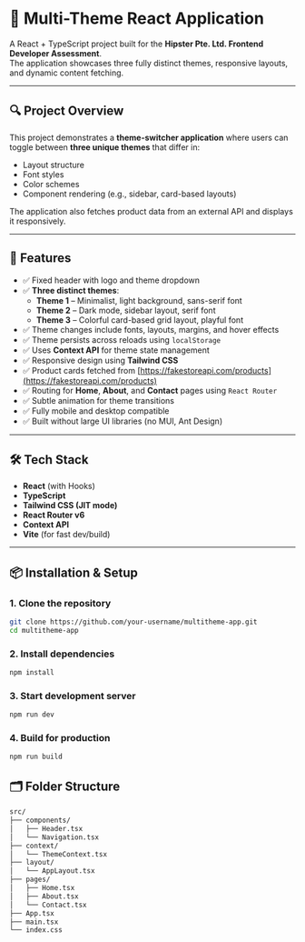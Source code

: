 # 🎨 Multi-Theme React Application

A React + TypeScript project built for the **Hipster Pte. Ltd. Frontend Developer Assessment**.  
The application showcases three fully distinct themes, responsive layouts, and dynamic content fetching.

---

## 🔍 Project Overview

This project demonstrates a **theme-switcher application** where users can toggle between **three unique themes** that differ in:

- Layout structure
- Font styles
- Color schemes
- Component rendering (e.g., sidebar, card-based layouts)

The application also fetches product data from an external API and displays it responsively.

---

## 🚀 Features

- ✅ Fixed header with logo and theme dropdown
- ✅ **Three distinct themes**:
  - **Theme 1** – Minimalist, light background, sans-serif font
  - **Theme 2** – Dark mode, sidebar layout, serif font
  - **Theme 3** – Colorful card-based grid layout, playful font
- ✅ Theme changes include fonts, layouts, margins, and hover effects
- ✅ Theme persists across reloads using `localStorage`
- ✅ Uses **Context API** for theme state management
- ✅ Responsive design using **Tailwind CSS**
- ✅ Product cards fetched from [https://fakestoreapi.com/products](https://fakestoreapi.com/products)
- ✅ Routing for **Home**, **About**, and **Contact** pages using `React Router`
- ✅ Subtle animation for theme transitions
- ✅ Fully mobile and desktop compatible
- ✅ Built without large UI libraries (no MUI, Ant Design)

---

## 🛠️ Tech Stack

- **React** (with Hooks)
- **TypeScript**
- **Tailwind CSS (JIT mode)**
- **React Router v6**
- **Context API**
- **Vite** (for fast dev/build)

---

## 📦 Installation & Setup

### 1. Clone the repository
```bash
git clone https://github.com/your-username/multitheme-app.git
cd multitheme-app
```
### 2. Install dependencies
```bash
npm install
```
### 3. Start development server
```bash
npm run dev
```
### 4. Build for production
```bash
npm run build
```

## 🗂️ Folder Structure
```bash
src/
├── components/
│   ├── Header.tsx
│   └── Navigation.tsx
├── context/
│   └── ThemeContext.tsx
├── layout/
│   └── AppLayout.tsx
├── pages/
│   ├── Home.tsx
│   ├── About.tsx
│   └── Contact.tsx
├── App.tsx
├── main.tsx
└── index.css
```
